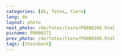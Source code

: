 ```yaml
---
categories: [de, fotos, tiere]
lang: de
layout: photo
next_photo: /de/fotos/tiere/P0000268.html
picname: P0000271
prev_photo: /de/fotos/tiere/P0000360.html
tags: [Steinbock]
---
```

